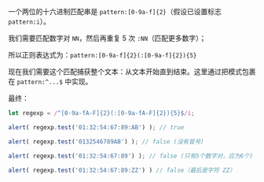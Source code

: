 一个两位的十六进制匹配串是 `pattern:[0-9a-f]{2}`（假设已设置标志 `pattern:i`）。

我们需要匹配数字对 `NN`，然后再重复 5 次 `:NN`（匹配更多数字）；

所以正则表达式为：`pattern:[0-9a-f]{2}(:[0-9a-f]{2}){5}`

现在我们需要这个匹配捕获整个文本：从文本开始直到结束。这里通过把模式包裹在 `pattern:^...$` 中实现。

最终：

```js run
let regexp = /^[0-9a-fA-F]{2}(:[0-9a-fA-F]{2}){5}$/i;

alert( regexp.test('01:32:54:67:89:AB') ); // true

alert( regexp.test('0132546789AB') ); // false (没有冒号)

alert( regexp.test('01:32:54:67:89') ); // false (只有5个数字对，应为6个)

alert( regexp.test('01:32:54:67:89:ZZ') ) // false（最后是字符 ZZ）
```
